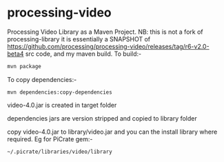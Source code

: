 # processing-video
Processing Video Library as a Maven Project. NB: this is not a fork of processing-library it is essentially a SNAPSHOT of https://github.com/processing/processing-video/releases/tag/r6-v2.0-beta4 src code, and my maven build.
To build:-
```bash
mvn package
```
To copy dependencies:-
```
mvn dependencies:copy-dependencies
```
video-4.0.jar is created in target folder

dependencies jars are version stripped and copied to library folder

copy video-4.0.jar to library/video.jar and you can the install library where required. Eg for PiCrate gem:-

`~/.picrate/libraries/video/library`
